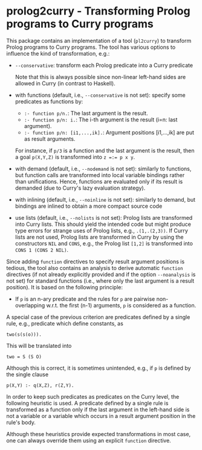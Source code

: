 prolog2curry - Transforming Prolog programs to Curry programs
=============================================================

This package contains an implementation of a tool (`pl2curry`)
to transform Prolog programs to Curry programs. The tool has various
options to influence the kind of transformation, e.g.:

- `--conservative`: transform each Prolog predicate into a Curry predicate

  Note that this is always possible since non-linear left-hand sides
  are allowed in Curry (in contrast to Haskell).

- with functions (default, i.e., `--conservative` is not set):
  specify some predicates as functions by:

  * `:- function p/n.`: The last argument is the result.
  * `:- function p/n: i.`: The i-th argument is the result (i=n: last argument).
  * `:- function p/n: [i1,...,ik].`: Argument positions [i1,...,ik] are
    put as result arguments.

  For instance, if `p/3` is a function and the last argument is the result,
  then a goal `p(X,Y,Z)` is transformed into `z =:= p x y`.

- with demand (default, i.e., `--nodemand` is not set):
  similarly to functions, but function calls are transformed
  into local variable bindings rather than unifications. Hence,
  functions are evaluated only if its result is demanded
  (due to Curry's lazy evaluation strategy).

- with inlining (default, i.e., `--noinline` is not set):
  similarly to demand, but bindings are inlined to obtain
  a more compact source code

- use lists (default, i.e., `--nolists` is not set):
  Prolog lists are transformed into Curry lists.
  This should yield the intended code but might produce type errors
  for strange uses of Prolog lists, e.g., `.(1,.(2,3))`.
  If Curry lists are not used, Prolog lists are transformed in Curry
  by using the constructors `NIL` and `CONS`, e.g., the Prolog list
  `[1,2]` is transformed into `CONS 1 (CONS 2 NIL)`.

Since adding `function` directives to specify result argument positions
is tedious, the tool also contains an analysis to derive automatic
`function` directives (if not already explicitly provided and
if the option `--noanalysis` is not set) for standard functions
(i.e., where only the last argument is a result position).
It is based on the following principle:

- If `p` is an n-ary predicate and the rules for `p` are pairwise
  non-overlapping w.r.t. the first (n-1) arguments, `p` is considered
  as a function.

A special case of the previous criterion are predicates
defined by a single rule, e.g., predicate which define constants, as

    two(s(s(o))).

This will be translated into

    two = S (S O)

Although this is correct, it is sometimes unintended, e.g.,
if `p` is defined by the single clause

    p(X,Y) :- q(X,Z), r(Z,Y).

In order to keep such predicates as predicates on the Curry level,
the following heuristic is used. A predicate defined by a single rule
is transformed as a function only if the last argument in the left-hand side
is not a variable or a variable which occurs in a result argument position
in the rule's body.

Although these heuristics provide expected transformations
in most case, one can always override them using an explicit
`function` directive.
